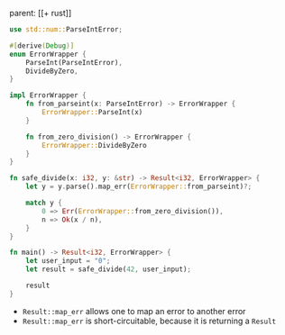 parent: [[+ rust]]

```rust
use std::num::ParseIntError;

#[derive(Debug)]
enum ErrorWrapper {
    ParseInt(ParseIntError),
    DivideByZero,
}

impl ErrorWrapper {
    fn from_parseint(x: ParseIntError) -> ErrorWrapper {
        ErrorWrapper::ParseInt(x)
    }

    fn from_zero_division() -> ErrorWrapper {
        ErrorWrapper::DivideByZero
    }
}

fn safe_divide(x: i32, y: &str) -> Result<i32, ErrorWrapper> {
    let y = y.parse().map_err(ErrorWrapper::from_parseint)?;

    match y {
        0 => Err(ErrorWrapper::from_zero_division()),
        n => Ok(x / n),
    }
}

fn main() -> Result<i32, ErrorWrapper> {
    let user_input = "0";
    let result = safe_divide(42, user_input);

    result
}
```

- `Result::map_err` allows one to map an error to another error
- `Result::map_err` is short-circuitable, because it is returning a `Result`
